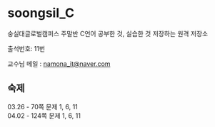 # soongsil_C

숭실대글로벌캠퍼스 주말반 C언어 공부한 것, 실습한 것 저장하는 원격 저장소

출석번호: 11번

교수님 메일 : namona_it@naver.com

## 숙제

03.26 - 70쪽 문제 1, 6, 11 <br/>
04.02 - 124쪽 문제 1, 6, 11
